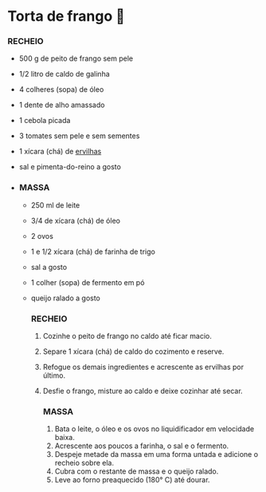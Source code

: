 #  Torta de frango :chicken:

### RECHEIO

- 500 g de peito de frango sem pele

- 1/2 litro de caldo de galinha

- 4 colheres (sopa) de óleo

- 1 dente de alho amassado

- 1 cebola picada

- 3 tomates sem pele e sem sementes

- 1 xícara (chá) de [ervilhas](https://blog.tudogostoso.com.br/cardapios/receitas-com-ervilha-em-lata/)

- sal e pimenta-do-reino a gosto

  

- ### MASSA

  - 250 ml de leite

  - 3/4 de xícara (chá) de óleo

  - 2 ovos

  - 1 e 1/2 xícara (chá) de farinha de trigo

  - sal a gosto

  - 1 colher (sopa) de fermento em pó

  - queijo ralado a gosto

    ### RECHEIO

    1. Cozinhe o peito de frango no caldo até ficar macio.

    2. Separe 1 xícara (chá) de caldo do cozimento e reserve.

    3. Refogue os demais ingredientes e acrescente as ervilhas por último.

    4. Desfie o frango, misture ao caldo e deixe cozinhar até secar.

       ### MASSA

       1. Bata o leite, o óleo e os ovos no liquidificador em velocidade baixa.
       2. Acrescente aos poucos a farinha, o sal e o fermento.
       3. Despeje metade da massa em uma forma untada e adicione o recheio sobre ela.
       4. Cubra com o restante de massa e o queijo ralado.
       5. Leve ao forno preaquecido (180° C) até dourar.